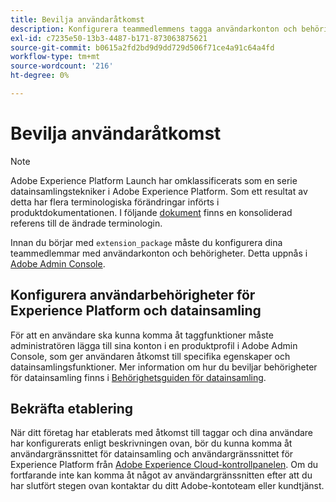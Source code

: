 ```yaml
---
title: Bevilja användaråtkomst
description: Konfigurera teammedlemmens tagga användarkonton och behörigheter i Adobe Experience Platform.
exl-id: c7235e50-13b3-4487-b171-873063875621
source-git-commit: b0615a2fd2bd9d9dd729d506f71ce4a91c64a4fd
workflow-type: tm+mt
source-wordcount: '216'
ht-degree: 0%

---
```


# Bevilja användaråtkomst

>[!NOTE]
>
>Adobe Experience Platform Launch har omklassificerats som en serie datainsamlingstekniker i Adobe Experience Platform. Som ett resultat av detta har flera terminologiska förändringar införts i produktdokumentationen. I följande [dokument](../../term-updates.md) finns en konsoliderad referens till de ändrade terminologin.

Innan du börjar med `extension_package` måste du konfigurera dina teammedlemmar med användarkonton och behörigheter.  Detta uppnås i [Adobe Admin Console](https://adminconsole.adobe.com/).

## Konfigurera användarbehörigheter för Experience Platform och datainsamling

För att en användare ska kunna komma åt taggfunktioner måste administratören lägga till sina konton i en produktprofil i Adobe Admin Console, som ger användaren åtkomst till specifika egenskaper och datainsamlingsfunktioner. Mer information om hur du beviljar behörigheter för datainsamling finns i [Behörighetsguiden för datainsamling](../../../collection/permissions.md).

## Bekräfta etablering

När ditt företag har etablerats med åtkomst till taggar och dina användare har konfigurerats enligt beskrivningen ovan, bör du kunna komma åt användargränssnittet för datainsamling och användargränssnittet för Experience Platform från [Adobe Experience Cloud-kontrollpanelen](https://experience.adobe.com/). Om du fortfarande inte kan komma åt något av användargränssnitten efter att du har slutfört stegen ovan kontaktar du ditt Adobe-kontoteam eller kundtjänst.
